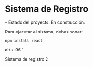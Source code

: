 <h1> Sistema de Registro </h1>
- Estado del proyecto: En construcción.

Para ejecutar el sistema, debes poner: 

``` npm install react ```

alt + 96 ` 

Sistema de registro 2
